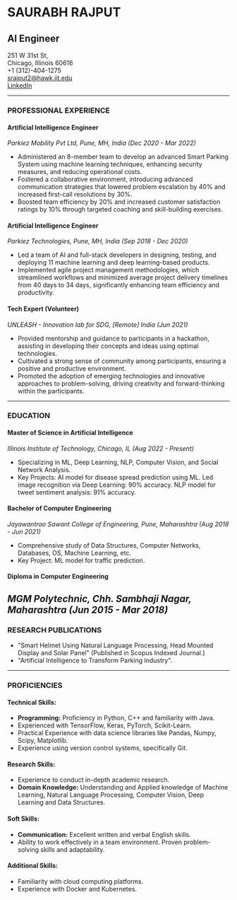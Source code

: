 # SAURABH RAJPUT 
## AI Engineer
251 W 31st St,  
Chicago, Illinois 60616  
+1 (312)-404-1275  
[srajput2@hawk.iit.edu](mailto:srajput2@hawk.iit.edu)  
[LinkedIn](https://www.linkedin.com/in/saurabh-rajput-24k/)

---

### PROFESSIONAL EXPERIENCE

#### Artificial Intelligence Engineer  
*Parkiez Mobility Pvt Ltd, Pune, MH, India (Dec 2020 - Mar 2022)*
- Administered an 8-member team to develop an advanced Smart Parking System using machine learning techniques, enhancing security measures, and reducing operational costs.
- Fostered a collaborative environment, introducing advanced communication strategies that lowered problem escalation by 40% and increased first-call resolutions by 30%.
- Boosted team efficiency by 20% and increased customer satisfaction ratings by 10% through targeted coaching and skill-building exercises.

#### Artificial Intelligence Engineer  
*Parkiez Technologies, Pune, MH, India (Sep 2018 - Dec 2020)*
- Led a team of AI and full-stack developers in designing, testing, and deploying 11 machine learning and deep learning-based products.
- Implemented agile project management methodologies, which streamlined workflows and minimized average project delivery timelines from 40 days to 34 days, significantly enhancing team efficiency and productivity.

#### Tech Expert (Volunteer)  
*UNLEASH - Innovation lab for SDG, [Remote] India (Jun 2021)*
- Provided mentorship and guidance to participants in a hackathon, assisting in developing their concepts and ideas using optimal technologies.
- Cultivated a strong sense of community among participants, ensuring a positive and productive environment.
- Promoted the adoption of emerging technologies and innovative approaches to problem-solving, driving creativity and forward-thinking within the participants.

---

### EDUCATION

#### Master of Science in Artificial Intelligence  
*Illinois Institute of Technology, Chicago, IL (Aug 2022 - Present)*
- Specializing in ML, Deep Learning, NLP, Computer Vision, and Social Network Analysis.
- Key Projects: AI model for disease spread prediction using ML. Led image recognition via Deep Learning: 90% accuracy. NLP model for tweet sentiment analysis: 91% accuracy.

#### Bachelor of Computer Engineering  
*Jayawantrao Sawant College of Engineering, Pune, Maharashtra (Aug 2018 - Jun 2021)*
- Comprehensive study of Data Structures, Computer Networks, Databases, OS, Machine Learning, etc.
- Key Project: ML model for traffic prediction.

#### Diploma in Computer Engineering  
*MGM Polytechnic, Chh. Sambhaji Nagar, Maharashtra (Jun 2015 - Mar 2018)*
---

### RESEARCH PUBLICATIONS
- "Smart Helmet Using Natural Language Processing, Head Mounted Display and Solar Panel" (Published in Scopus Indexed Journal.)
- "Artificial Intelligence to Transform Parking Industry".

---

### PROFICIENCIES
#### Technical Skills:
- **Programming:** Proficiency in Python, C++ and familiarity with Java.
- Experienced with TensorFlow, Keras, PyTorch, Scikit-Learn.
- Practical Experience with data science libraries like Pandas, Numpy, Scipy, Matplotlib.
- Experience using version control systems, specifically Git.

#### Research Skills:
- Experience to conduct in-depth academic research.
- **Domain Knowledge:** Understanding and Applied knowledge of Machine Learning, Natural Language Processing, Computer Vision, Deep Learning and Data Structures.

#### Soft Skills:
- **Communication:** Excellent written and verbal English skills.
- Ability to work effectively in a team environment. Proven problem-solving skills and adaptability.

#### Additional Skills:
- Familiarity with cloud computing platforms.
- Experience with Docker and Kubernetes.



